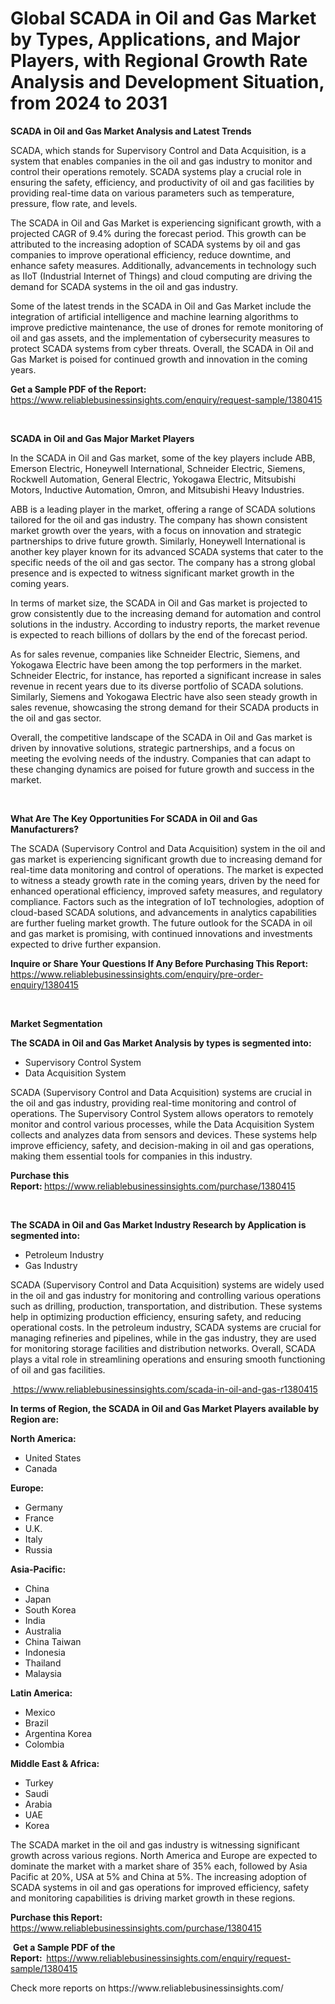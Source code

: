 <p><h1>Global SCADA in Oil and Gas Market by Types, Applications, and Major Players, with Regional Growth Rate Analysis and Development Situation, from 2024 to 2031</h1></p><p><strong>SCADA in Oil and Gas Market Analysis and Latest Trends</strong></p>
<p><p>SCADA, which stands for Supervisory Control and Data Acquisition, is a system that enables companies in the oil and gas industry to monitor and control their operations remotely. SCADA systems play a crucial role in ensuring the safety, efficiency, and productivity of oil and gas facilities by providing real-time data on various parameters such as temperature, pressure, flow rate, and levels.</p><p>The SCADA in Oil and Gas Market is experiencing significant growth, with a projected CAGR of 9.4% during the forecast period. This growth can be attributed to the increasing adoption of SCADA systems by oil and gas companies to improve operational efficiency, reduce downtime, and enhance safety measures. Additionally, advancements in technology such as IIoT (Industrial Internet of Things) and cloud computing are driving the demand for SCADA systems in the oil and gas industry.</p><p>Some of the latest trends in the SCADA in Oil and Gas Market include the integration of artificial intelligence and machine learning algorithms to improve predictive maintenance, the use of drones for remote monitoring of oil and gas assets, and the implementation of cybersecurity measures to protect SCADA systems from cyber threats. Overall, the SCADA in Oil and Gas Market is poised for continued growth and innovation in the coming years.</p></p>
<p><strong>Get a Sample PDF of the Report:&nbsp;</strong> <a href="https://www.reliablebusinessinsights.com/enquiry/request-sample/1380415">https://www.reliablebusinessinsights.com/enquiry/request-sample/1380415</a></p>
<p>&nbsp;</p>
<p><strong>SCADA in Oil and Gas Major Market Players</strong></p>
<p><p>In the SCADA in Oil and Gas market, some of the key players include ABB, Emerson Electric, Honeywell International, Schneider Electric, Siemens, Rockwell Automation, General Electric, Yokogawa Electric, Mitsubishi Motors, Inductive Automation, Omron, and Mitsubishi Heavy Industries.</p><p>ABB is a leading player in the market, offering a range of SCADA solutions tailored for the oil and gas industry. The company has shown consistent market growth over the years, with a focus on innovation and strategic partnerships to drive future growth. Similarly, Honeywell International is another key player known for its advanced SCADA systems that cater to the specific needs of the oil and gas sector. The company has a strong global presence and is expected to witness significant market growth in the coming years.</p><p>In terms of market size, the SCADA in Oil and Gas market is projected to grow consistently due to the increasing demand for automation and control solutions in the industry. According to industry reports, the market revenue is expected to reach billions of dollars by the end of the forecast period.</p><p>As for sales revenue, companies like Schneider Electric, Siemens, and Yokogawa Electric have been among the top performers in the market. Schneider Electric, for instance, has reported a significant increase in sales revenue in recent years due to its diverse portfolio of SCADA solutions. Similarly, Siemens and Yokogawa Electric have also seen steady growth in sales revenue, showcasing the strong demand for their SCADA products in the oil and gas sector. </p><p>Overall, the competitive landscape of the SCADA in Oil and Gas market is driven by innovative solutions, strategic partnerships, and a focus on meeting the evolving needs of the industry. Companies that can adapt to these changing dynamics are poised for future growth and success in the market.</p></p>
<p>&nbsp;</p>
<p><strong>What Are The Key Opportunities For SCADA in Oil and Gas Manufacturers?</strong></p>
<p><p>The SCADA (Supervisory Control and Data Acquisition) system in the oil and gas market is experiencing significant growth due to increasing demand for real-time data monitoring and control of operations. The market is expected to witness a steady growth rate in the coming years, driven by the need for enhanced operational efficiency, improved safety measures, and regulatory compliance. Factors such as the integration of IoT technologies, adoption of cloud-based SCADA solutions, and advancements in analytics capabilities are further fueling market growth. The future outlook for the SCADA in oil and gas market is promising, with continued innovations and investments expected to drive further expansion.</p></p>
<p><strong>Inquire or Share Your Questions If Any Before Purchasing This Report:</strong> <a href="https://www.reliablebusinessinsights.com/enquiry/pre-order-enquiry/1380415">https://www.reliablebusinessinsights.com/enquiry/pre-order-enquiry/1380415</a></p>
<p>&nbsp;</p>
<p><strong>Market Segmentation</strong></p>
<p><strong>The SCADA in Oil and Gas Market Analysis by types is segmented into:</strong></p>
<p><ul><li>Supervisory Control System</li><li>Data Acquisition System</li></ul></p>
<p><p>SCADA (Supervisory Control and Data Acquisition) systems are crucial in the oil and gas industry, providing real-time monitoring and control of operations. The Supervisory Control System allows operators to remotely monitor and control various processes, while the Data Acquisition System collects and analyzes data from sensors and devices. These systems help improve efficiency, safety, and decision-making in oil and gas operations, making them essential tools for companies in this industry.</p></p>
<p><strong>Purchase this Report:&nbsp;</strong><a href="https://www.reliablebusinessinsights.com/purchase/1380415">https://www.reliablebusinessinsights.com/purchase/1380415</a></p>
<p>&nbsp;</p>
<p><strong>The SCADA in Oil and Gas Market Industry Research by Application is segmented into:</strong></p>
<p><ul><li>Petroleum Industry</li><li>Gas Industry</li></ul></p>
<p><p>SCADA (Supervisory Control and Data Acquisition) systems are widely used in the oil and gas industry for monitoring and controlling various operations such as drilling, production, transportation, and distribution. These systems help in optimizing production efficiency, ensuring safety, and reducing operational costs. In the petroleum industry, SCADA systems are crucial for managing refineries and pipelines, while in the gas industry, they are used for monitoring storage facilities and distribution networks. Overall, SCADA plays a vital role in streamlining operations and ensuring smooth functioning of oil and gas facilities.</p></p>
<p><a href="https://www.reliablebusinessinsights.com/scada-in-oil-and-gas-r1380415">&nbsp;https://www.reliablebusinessinsights.com/scada-in-oil-and-gas-r1380415</a></p>
<p><strong>In terms of Region, the SCADA in Oil and Gas Market Players available by Region are:</strong></p>
<p>
    <p> <strong> North America: </strong>
        <ul>
            <li>United States</li>
            <li>Canada</li>
        </ul>
        </p> 
    <p> <strong> Europe: </strong>
        <ul>
            <li>Germany</li>
            <li>France</li>
            <li>U.K.</li>
            <li>Italy</li>
            <li>Russia</li>
        </ul>
        </p> 
    <p> <strong> Asia-Pacific: </strong>
        <ul>
            <li>China</li>
            <li>Japan</li>
            <li>South Korea</li>
            <li>India</li>
            <li>Australia</li>
            <li>China Taiwan</li>
            <li>Indonesia</li>
            <li>Thailand</li>
            <li>Malaysia</li>
        </ul>
        </p> 
    <p> <strong> Latin America: </strong>
        <ul>
            <li>Mexico</li>
            <li>Brazil</li>
            <li>Argentina Korea</li>
            <li>Colombia</li>
        </ul>
        </p> 
    <p> <strong> Middle East & Africa: </strong>
        <ul>
            <li>Turkey</li>
            <li>Saudi</li>
            <li>Arabia</li>
            <li>UAE</li>
            <li>Korea</li>
        </ul>
    </p>
    </p>
<p><p>The SCADA market in the oil and gas industry is witnessing significant growth across various regions. North America and Europe are expected to dominate the market with a market share of 35% each, followed by Asia Pacific at 20%, USA at 5% and China at 5%. The increasing adoption of SCADA systems in oil and gas operations for improved efficiency, safety and monitoring capabilities is driving market growth in these regions.</p></p>
<p><strong>Purchase this Report: </strong><a href="https://www.reliablebusinessinsights.com/purchase/1380415">https://www.reliablebusinessinsights.com/purchase/1380415</a></p>
<p>&nbsp;<strong>Get a Sample PDF of the Report:&nbsp;&nbsp;</strong><a href="https://www.reliablebusinessinsights.com/enquiry/request-sample/1380415">https://www.reliablebusinessinsights.com/enquiry/request-sample/1380415</a></p>
<p><strong></strong></p>
<p>Check more reports on https://www.reliablebusinessinsights.com/</p>